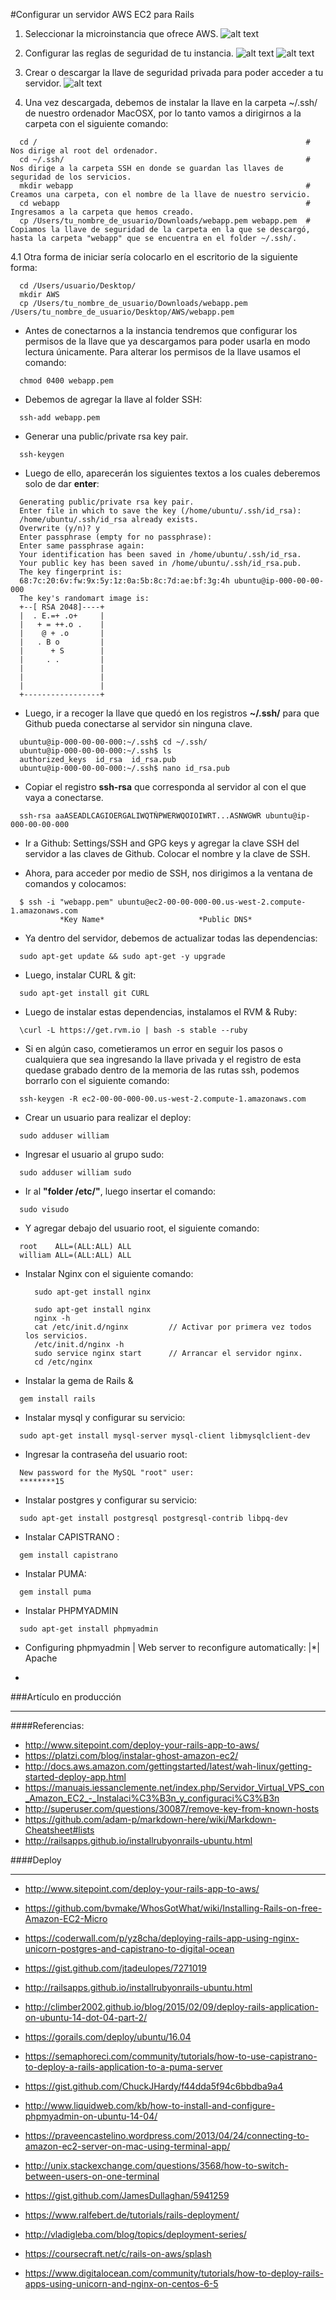 #Configurar un servidor AWS EC2 para Rails

1. Seleccionar la microinstancia que ofrece AWS. 
![alt text](https://platzi.com/blog/wp-content/uploads/2015/07/Create_instanse1.png "Create Instance")

2. Configurar las reglas de seguridad de tu instancia.
![alt text](https://platzi.com/blog/wp-content/uploads/2015/07/SecurityGroup.png "Firewall Instance")
![alt text](https://github.com/williamromero/Code-Snippets/blob/master/RoR/Screen%20Shot%202016-04-25%20at%2011.02.59%20AM.png?raw=true "Firewall Instance")

3. Crear o descargar la llave de seguridad privada para poder acceder a tu servidor.
![alt text](https://platzi.com/blog/wp-content/uploads/2015/07/PEM-Key.png "Firewall Instance")

4. Una vez descargada, debemos de instalar la llave en la carpeta ~/.ssh/ de nuestro ordenador MacOSX, por lo tanto vamos a dirigirnos a la carpeta con el siguiente comando:

```
  cd /                                                            # Nos dirige al root del ordenador.
  cd ~/.ssh/                                                      # Nos dirige a la carpeta SSH en donde se guardan las llaves de seguridad de los servicios.
  mkdir webapp                                                    # Creamos una carpeta, con el nombre de la llave de nuestro servicio.
  cd webapp                                                       # Ingresamos a la carpeta que hemos creado.
  cp /Users/tu_nombre_de_usuario/Downloads/webapp.pem webapp.pem  # Copiamos la llave de seguridad de la carpeta en la que se descargó, hasta la carpeta "webapp" que se encuentra en el folder ~/.ssh/.
```
  4.1 Otra forma de iniciar sería colocarlo en el escritorio de la siguiente forma:
  ```
    cd /Users/usuario/Desktop/
    mkdir AWS
    cp /Users/tu_nombre_de_usuario/Downloads/webapp.pem /Users/tu_nombre_de_usuario/Desktop/AWS/webapp.pem
  ```
  
  
* Antes de conectarnos a la instancia tendremos que configurar los permisos de la llave que ya descargamos para poder usarla en modo lectura únicamente. Para alterar los permisos de la llave usamos el comando:

```
  chmod 0400 webapp.pem
```

  *  Debemos de agregar la llave al folder SSH:
  
  ```
    ssh-add webapp.pem
  ```

* Generar una public/private rsa key pair.

```
  ssh-keygen
```
* Luego de ello, aparecerán los siguientes textos a los cuales deberemos solo de dar **enter**:

```
  Generating public/private rsa key pair.
  Enter file in which to save the key (/home/ubuntu/.ssh/id_rsa): 
  /home/ubuntu/.ssh/id_rsa already exists.
  Overwrite (y/n)? y
  Enter passphrase (empty for no passphrase): 
  Enter same passphrase again: 
  Your identification has been saved in /home/ubuntu/.ssh/id_rsa.
  Your public key has been saved in /home/ubuntu/.ssh/id_rsa.pub.
  The key fingerprint is:
  68:7c:20:6v:fw:9x:5y:1z:0a:5b:8c:7d:ae:bf:3g:4h ubuntu@ip-000-00-00-000
  The key's randomart image is:
  +--[ RSA 2048]----+
  |  . E.=+ .o+     |
  |   + = ++.o .    |
  |    @ + .o       |
  |   . B o         |
  |      + S        |
  |     . .         |
  |                 |
  |                 |
  |                 |
  +-----------------+
```
* Luego, ir a recoger la llave que quedó en los registros **~/.ssh/** para que Github pueda conectarse al servidor sin ninguna clave.
```
  ubuntu@ip-000-00-00-000:~/.ssh$ cd ~/.ssh/
  ubuntu@ip-000-00-00-000:~/.ssh$ ls
  authorized_keys  id_rsa  id_rsa.pub
  ubuntu@ip-000-00-00-000:~/.ssh$ nano id_rsa.pub
```

* Copiar el registro **ssh-rsa** que corresponda al servidor al con el que vaya a conectarse.
``` 
  ssh-rsa aaASEADLCAGIOERGALIWQTÑPWERWQOIOIWRT...ASNWGWR ubuntu@ip-000-00-00-000
```
* Ir a Github: Settings/SSH and GPG keys y agregar la clave SSH del servidor a las claves de Github. Colocar el nombre y la clave de SSH.

* Ahora, para acceder por medio de SSH, nos dirigimos a la ventana de comandos y colocamos:

```
  $ ssh -i "webapp.pem" ubuntu@ec2-00-00-000-00.us-west-2.compute-1.amazonaws.com
           *Key Name*                     *Public DNS*
```

* Ya dentro del servidor, debemos de actualizar todas las dependencias:

```
  sudo apt-get update && sudo apt-get -y upgrade
```

* Luego, instalar CURL & git:

```
  sudo apt-get install git CURL
```

* Luego de instalar estas dependencias, instalamos el RVM & Ruby:

```
  \curl -L https://get.rvm.io | bash -s stable --ruby
```

* Si en algún caso, cometieramos un error en seguir los pasos o cualquiera que sea ingresando la llave privada y el registro de esta quedase grabado
dentro de la memoria de las rutas ssh, podemos borrarlo con el siguiente comando:

```
  ssh-keygen -R ec2-00-00-000-00.us-west-2.compute-1.amazonaws.com
```

* Crear un usuario para realizar el deploy: 

```
  sudo adduser william
```

* Ingresar el usuario al grupo sudo:

```
  sudo adduser william sudo
```

* Ir al **"folder /etc/"**, luego insertar el comando:

```
  sudo visudo
```

  - Y agregar debajo del usuario root, el siguiente comando: 

  ```
    root    ALL=(ALL:ALL) ALL
    william ALL=(ALL:ALL) ALL
  ```
  
* Instalar Nginx con el siguiente comando:

  ```
    sudo apt-get install nginx
    
    sudo apt-get install nginx
    nginx -h
    cat /etc/init.d/nginx         // Activar por primera vez todos los servicios.
    /etc/init.d/nginx -h
    sudo service nginx start      // Arrancar el servidor nginx.
    cd /etc/nginx
  ```

* Instalar la gema de Rails & 

```
  gem install rails
```

* Instalar mysql y configurar su servicio:

```
  sudo apt-get install mysql-server mysql-client libmysqlclient-dev
```

* Ingresar la contraseña del usuario root:
```
  New password for the MySQL "root" user:
  ********15
```

* Instalar postgres y configurar su servicio:
```
  sudo apt-get install postgresql postgresql-contrib libpq-dev
```

* Instalar CAPISTRANO :
```
  gem install capistrano
```

* Instalar PUMA:
```
  gem install puma
```

* Instalar PHPMYADMIN
```
  sudo apt-get install phpmyadmin

```
  - Configuring phpmyadmin | Web server to reconfigure automatically: |*| Apache

* 

###Artículo en producción

***
####Referencias:
* http://www.sitepoint.com/deploy-your-rails-app-to-aws/
* https://platzi.com/blog/instalar-ghost-amazon-ec2/
* http://docs.aws.amazon.com/gettingstarted/latest/wah-linux/getting-started-deploy-app.html
* https://manuais.iessanclemente.net/index.php/Servidor_Virtual_VPS_con_Amazon_EC2_-_Instalaci%C3%B3n_y_configuraci%C3%B3n
* http://superuser.com/questions/30087/remove-key-from-known-hosts
* https://github.com/adam-p/markdown-here/wiki/Markdown-Cheatsheet#lists
* http://railsapps.github.io/installrubyonrails-ubuntu.html


####Deploy
***
* http://www.sitepoint.com/deploy-your-rails-app-to-aws/
* https://github.com/bvmake/WhosGotWhat/wiki/Installing-Rails-on-free-Amazon-EC2-Micro
* https://coderwall.com/p/yz8cha/deploying-rails-app-using-nginx-unicorn-postgres-and-capistrano-to-digital-ocean
* https://gist.github.com/jtadeulopes/7271019
* http://railsapps.github.io/installrubyonrails-ubuntu.html
* http://climber2002.github.io/blog/2015/02/09/deploy-rails-application-on-ubuntu-14-dot-04-part-2/
* https://gorails.com/deploy/ubuntu/16.04
* https://semaphoreci.com/community/tutorials/how-to-use-capistrano-to-deploy-a-rails-application-to-a-puma-server
* https://gist.github.com/ChuckJHardy/f44dda5f94c6bbdba9a4
* http://www.liquidweb.com/kb/how-to-install-and-configure-phpmyadmin-on-ubuntu-14-04/
* https://praveencastelino.wordpress.com/2013/04/24/connecting-to-amazon-ec2-server-on-mac-using-terminal-app/
* http://unix.stackexchange.com/questions/3568/how-to-switch-between-users-on-one-terminal


* https://gist.github.com/JamesDullaghan/5941259
* https://www.ralfebert.de/tutorials/rails-deployment/
* http://vladigleba.com/blog/topics/deployment-series/
* https://coursecraft.net/c/rails-on-aws/splash
* https://www.digitalocean.com/community/tutorials/how-to-deploy-rails-apps-using-unicorn-and-nginx-on-centos-6-5
